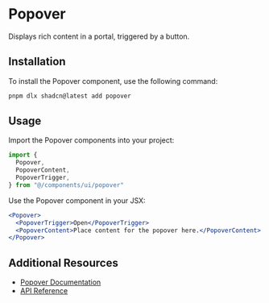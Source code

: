 # Popover

Displays rich content in a portal, triggered by a button.

## Installation

To install the Popover component, use the following command:

```bash
pnpm dlx shadcn@latest add popover
```

## Usage

Import the Popover components into your project:

```javascript
import {
  Popover,
  PopoverContent,
  PopoverTrigger,
} from "@/components/ui/popover"
```

Use the Popover component in your JSX:

```jsx
<Popover>
  <PopoverTrigger>Open</PopoverTrigger>
  <PopoverContent>Place content for the popover here.</PopoverContent>
</Popover>
```

## Additional Resources

- [Popover Documentation](https://www.radix-ui.com/docs/primitives/components/popover)
- [API Reference](https://www.radix-ui.com/docs/primitives/components/popover#api-reference)